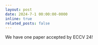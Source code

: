 ```yaml
---
layout: post
date: 2024-7-1 00:00:00-0000
inline: true
related_posts: false
---
```

We have one paper accepted by ECCV 24!